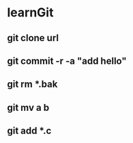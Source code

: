 # learnGit
## git clone url
## git commit -r -a "add hello"
## git rm *.bak
## git mv a b
## git add *.c
